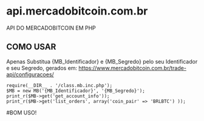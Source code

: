 # api.mercadobitcoin.com.br

API DO MERCADOBITCOIN EM PHP

## COMO USAR
Apenas Substitua {MB_Identificador} e {MB_Segredo} pelo seu Identificador e seu Segredo, gerados em: https://www.mercadobitcoin.com.br/trade-api/configuracoes/

```
require(__DIR__ . '/class.mb.inc.php');
$MB = new MB('{MB_Identificador}', '{MB_Segredo}');
print_r($MB->get('get_account_info'));
print_r($MB->get('list_orders', array('coin_pair' => 'BRLBTC') ));
```

#BOM USO!
